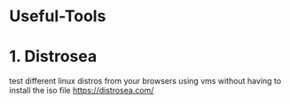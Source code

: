 # Useful-Tools
# 1. Distrosea 
test different linux distros from your browsers using vms without having to install the iso file
https://distrosea.com/ 
